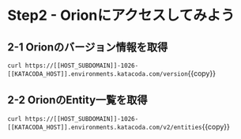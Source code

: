 # Step2 - Orionにアクセスしてみよう


## 2-1 Orionのバージョン情報を取得

`curl https://[[HOST_SUBDOMAIN]]-1026-[[KATACODA_HOST]].environments.katacoda.com/version`{{copy}}

## 2-2 OrionのEntity一覧を取得

`curl https://[[HOST_SUBDOMAIN]]-1026-[[KATACODA_HOST]].environments.katacoda.com/v2/entities`{{copy}}
